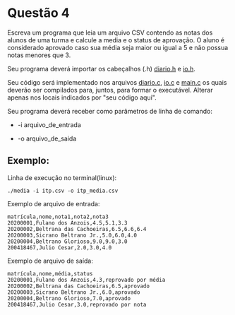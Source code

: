 # Questão 4

Escreva um programa que leia um arquivo CSV contendo as notas dos alunos de uma turma e calcule a media e o status de aprovação. O aluno é considerado aprovado caso sua média seja maior ou igual a 5 e não possua notas menores que 3.

Seu programa deverá importar os cabeçalhos (.h) [diario.h](diario.h) e [io.h](io.h).

Seu código será implementado nos arquivos [diario.c](diario.c), [io.c](io.c) e [main.c](main.c) os quais deverão ser compilados para, juntos, para formar o executável. Alterar apenas nos locais indicados por "seu código aqui".

Seu programa deverá receber como parâmetros de linha de comando:

* -i arquivo\_de\_entrada

* -o arquivo\_de\_saida

## Exemplo:

Linha de execução no terminal(linux):
```shell
./media -i itp.csv -o itp_media.csv
```
Exemplo de arquivo de entrada:
```
matrícula,nome,nota1,nota2,nota3
20200001,Fulano dos Anzois,4.5,5.1,3.3
20200002,Beltrana das Cachoeiras,6.5,6.6,6.4
20200003,Sicrano Beltrano Jr.,5.0,6.0,4.0
20200004,Beltrano Glorioso,9.0,9.0,3.0
200418467,Julio Cesar,2.0,3.0,4.0
```
Exemplo de arquivo de saída:
```
matrícula,nome,média,status
20200001,Fulano dos Anzois,4.3,reprovado por média
20200002,Beltrana das Cachoeiras,6.5,aprovado
20200003,Sicrano Beltrano Jr.,6.0,aprovado
20200004,Beltrano Glorioso,7.0,aprovado
200418467,Julio Cesar,3.0,reprovado por nota
```
